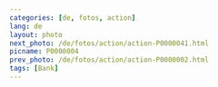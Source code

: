 ```yaml
---
categories: [de, fotos, action]
lang: de
layout: photo
next_photo: /de/fotos/action/action-P0000041.html
picname: P0000004
prev_photo: /de/fotos/action/action-P0000002.html
tags: [Bank]
---
```

